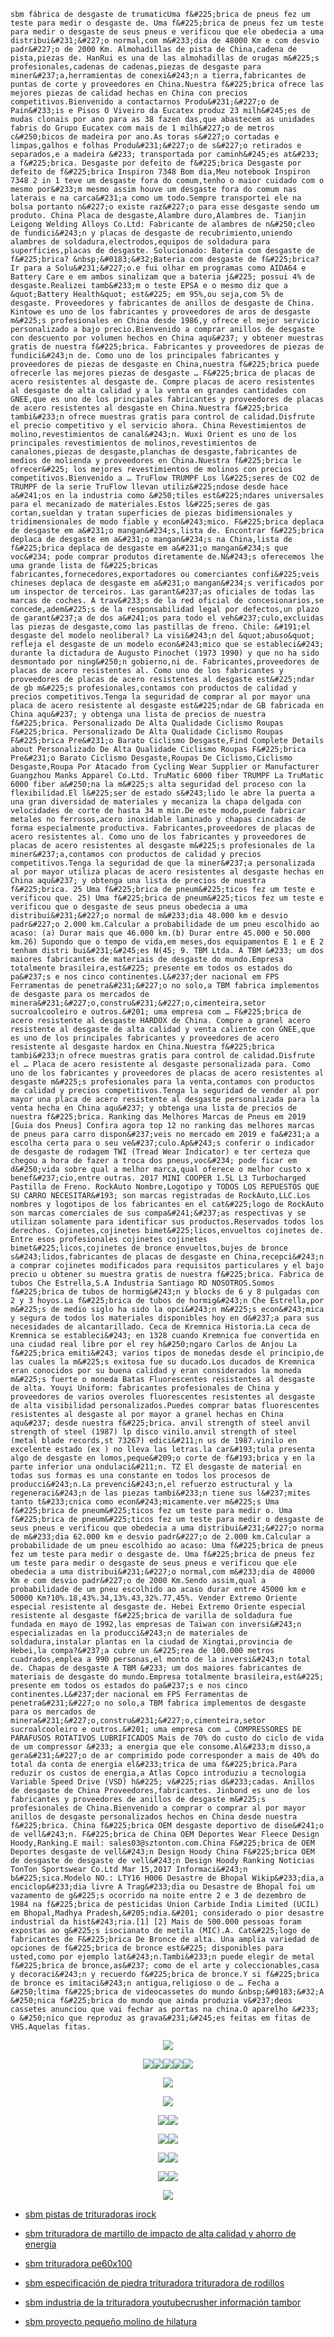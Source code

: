 
```
sbm fábrica de desgaste de trumaticUma f&#225;brica de pneus fez um teste para medir o desgaste de. Uma f&#225;brica de pneus fez um teste para medir o desgaste de seus pneus e verificou que ele obedecia a uma distribui&#231;&#227;o normal,com m&#233;dia de 48000 Km e com desvio padr&#227;o de 2000 Km. Almohadillas de pista de China,cadena de pista,piezas de. HanRui es una de las almohadillas de orugas m&#225;s profesionales,cadenas de cadenas,piezas de desgaste para miner&#237;a,herramientas de conexi&#243;n a tierra,fabricantes de puntas de corte y proveedores en China.Nuestra f&#225;brica ofrece las mejores piezas de calidad hechas en China con precios competitivos.Bienvenido a contactarnos Produ&#231;&#227;o de Pain&#233;is e Pisos O Viveiro da Eucatex produz 23 milh&#245;es de mudas clonais por ano para as 38 fazen das,que abastecem as unidades fabris do Grupo Eucatex com mais de 1 milh&#227;o de metros c&#250;bicos de madeira por ano.As toras s&#227;o cortadas e limpas,galhos e folhas Produ&#231;&#227;o de s&#227;o retirados e separados,e a madeira &#233; transportada por caminh&#245;es at&#233; a f&#225;brica. Desgaste por defeito de f&#225;brica Desgaste por defeito de f&#225;brica Inspiron 7348 Bom dia,Meu notebook Inspiron 7348 2 in 1 teve um desgaste fora do comum,tenho o maior cuidado com o mesmo por&#233;m mesmo assim houve um desgaste fora do comum nas laterais e na carca&#231;a como um todo.Sempre transportei ele na bolsa portanto n&#227;o existe raz&#227;o para esse desgaste sendo um produto. China Placa de desgaste,Alambre duro,Alambres de. Tianjin Leigong Welding Alloys Co.Ltd: Fabricante de alambres de n&#250;cleo de fundici&#243;n y placas de desgaste de recubrimiento,uniendo alambres de soldadura,electrodos,equipos de soldadura para superficies,placas de desgaste. Solucionado: Bateria com desgaste de f&#225;brica? &nbsp;&#0183;&#32;Bateria com desgaste de f&#225;brica? Ir para a Solu&#231;&#227;o.e fui olhar em programas como AIDA64 e Battery Care e em ambos sinalizam que a bateria j&#225; possui 4% de desgaste.Realizei tamb&#233;m o teste EPSA e o mesmo diz que a &quot;Battery Health&quot; est&#225; em 95%,ou seja,com 5% de desgaste. Proveedores y fabricantes de anillos de desgaste de China. Kintowe es uno de los fabricantes y proveedores de aros de desgaste m&#225;s profesionales en China desde 1986,y ofrece el mejor servicio personalizado a bajo precio.Bienvenido a comprar anillos de desgaste con descuento por volumen hechos en China aqu&#237; y obtener muestras gratis de nuestra f&#225;brica. Fabricantes y proveedores de piezas de fundici&#243;n de. Como uno de los principales fabricantes y proveedores de piezas de desgaste en China,nuestra f&#225;brica puede ofrecerle las mejores piezas de desgaste … F&#225;brica de placas de acero resistentes al desgaste de. Compre placas de acero resistentes al desgaste de alta calidad y a la venta en grandes cantidades con GNEE,que es uno de los principales fabricantes y proveedores de placas de acero resistentes al desgaste en China.Nuestra f&#225;brica tambi&#233;n ofrece muestras gratis para control de calidad.Disfrute el precio competitivo y el servicio ahora. China Revestimientos de molino,revestimientos de canal&#243;n. Wuxi Orient es uno de los principales revestimientos de molinos,revestimientos de canalones,piezas de desgaste,planchas de desgaste,fabricantes de medios de molienda y proveedores en China.Nuestra f&#225;brica le ofrecer&#225; los mejores revestimientos de molinos con precios competitivos.Bienvenido a … TruFlow TRUMPF Los l&#225;seres de CO2 de TRUMPF de la serie TruFlow llevan utiliz&#225;ndose desde hace a&#241;os en la industria como &#250;tiles est&#225;ndares universales para el mecanizado de materiales.Estos l&#225;seres de gas cortan,sueldan y tratan superficies de piezas bidimensionales y tridimensionales de modo fiable y econ&#243;mico. F&#225;brica deplaca de desgaste em a&#231;o mangan&#234;s,lista de. Encontrar f&#225;brica deplaca de desgaste em a&#231;o mangan&#234;s na China,lista de f&#225;brica deplaca de desgaste em a&#231;o mangan&#234;s que voc&#234; pode comprar produtos diretamente de.N&#243;s oferecemos lhe uma grande lista de f&#225;bricas fabricantes,fornecedores,exportadores ou comerciantes confi&#225;veis chineses deplaca de desgaste em a&#231;o mangan&#234;s verificados por um inspector de terceiros. Las garant&#237;as oficiales de todas las marcas de coches. A trav&#233;s de la red oficial de concesionarios,se concede,adem&#225;s de la responsabilidad legal por defectos,un plazo de garant&#237;a de dos a&#241;os para todo el veh&#237;culo,excluidas las piezas de desgaste,como las pastillas de freno. Chile: &#191;el desgaste del modelo neoliberal? La visi&#243;n del &quot;abuso&quot; refleja el desgaste de un modelo econ&#243;mico que se estableci&#243; durante la dictadura de Augusto Pinochet (1973 1990) y que no ha sido desmontado por ning&#250;n gobierno,ni de. Fabricantes,proveedores de placas de acero resistentes al. Como uno de los fabricantes y proveedores de placas de acero resistentes al desgaste est&#225;ndar de gb m&#225;s profesionales,contamos con productos de calidad y precios competitivos.Tenga la seguridad de comprar al por mayor una placa de acero resistente al desgaste est&#225;ndar de GB fabricada en China aqu&#237; y obtenga una lista de precios de nuestra f&#225;brica. Personalizado De Alta Qualidade Ciclismo Roupas F&#225;brica. Personalizado De Alta Qualidade Ciclismo Roupas F&#225;brica Pre&#231;o Barato Ciclismo Desgaste,Find Complete Details about Personalizado De Alta Qualidade Ciclismo Roupas F&#225;brica Pre&#231;o Barato Ciclismo Desgaste,Roupas De Ciclismo,Ciclismo Desgaste,Roupa Por Atacado from Cycling Wear Supplier or Manufacturer Guangzhou Manks Apparel Co.Ltd. TruMatic 6000 fiber TRUMPF La TruMatic 6000 fiber a&#250;na la m&#225;s alta seguridad del proceso con la flexibilidad.El l&#225;ser de estado s&#243;lido le abre la puerta a una gran diversidad de materiales y mecaniza la chapa delgada con velocidades de corte de hasta 34 m min.De este modo,puede fabricar metales no ferrosos,acero inoxidable laminado y chapas cincadas de forma especialmente productiva. Fabricantes,proveedores de placas de acero resistentes al. Como uno de los fabricantes y proveedores de placas de acero resistentes al desgaste m&#225;s profesionales de la miner&#237;a,contamos con productos de calidad y precios competitivos.Tenga la seguridad de que la miner&#237;a personalizada al por mayor utiliza placas de acero resistentes al desgaste hechas en China aqu&#237; y obtenga una lista de precios de nuestra f&#225;brica. 25 Uma f&#225;brica de pneum&#225;ticos fez um teste e verificou que. 25) Uma f&#225;brica de pneum&#225;ticos fez um teste e verificou que o desgaste de seus pneus obedecia a uma distribui&#231;&#227;o normal de m&#233;dia 48.000 km e desvio padr&#227;o 2.000 km.Calcular a probabilidade de um pneu escolhido ao acaso: (a) Durar mais que 46.000 km.(b) Durar entre 45.000 e 50.000 km.26) Supondo que o tempo de vida,em meses,dos equipamentos E 1 e E 2 tenham distri bui&#231;&#245;es N(45; 9. TBM Ltda. A TBM &#233; um dos maiores fabricantes de materiais de desgaste do mundo.Empresa totalmente brasileira,est&#225; presente em todos os estados do pa&#237;s e nos cinco continentes.L&#237;der nacional em FPS Ferramentas de penetra&#231;&#227;o no solo,a TBM fabrica implementos de desgaste para os mercados de minera&#231;&#227;o,constru&#231;&#227;o,cimenteira,setor sucroalcooleiro e outros.&#201; uma empresa com … F&#225;brica de acero resistente al desgaste HARDOX de China. Compre a granel acero resistente al desgaste de alta calidad y venta caliente con GNEE,que es uno de los principales fabricantes y proveedores de acero resistente al desgaste hardox en China.Nuestra f&#225;brica tambi&#233;n ofrece muestras gratis para control de calidad.Disfrute el … Placa de acero resistente al desgaste personalizada para. Como uno de los fabricantes y proveedores de placas de acero resistentes al desgaste m&#225;s profesionales para la venta,contamos con productos de calidad y precios competitivos.Tenga la seguridad de vender al por mayor una placa de acero resistente al desgaste personalizada para la venta hecha en China aqu&#237; y obtenga una lista de precios de nuestra f&#225;brica. Ranking das Melhores Marcas de Pneus em 2019 [Guia dos Pneus] Confira agora top 12 no ranking das melhores marcas de pneus para carro dispon&#237;veis no mercado em 2019 e fa&#231;a a escolha certa para o seu ve&#237;culo.Ap&#243;s conferir o indicador de desgaste de rodagem TWI (Tread Wear Indicator) e ter certeza que chegou a hora de fazer a troca dos pneus,voc&#234; pode ficar em d&#250;vida sobre qual a melhor marca,qual oferece o melhor custo x benef&#237;cio,entre outras. 2017 MINI COOPER 1.5L L3 Turbocharged Pastilla de Freno. RockAuto Nombre,Logotipo y TODOS LOS REPUESTOS QUE SU CARRO NECESITAR&#193; son marcas registradas de RockAuto,LLC.Los nombres y logotipos de los fabricantes en el cat&#225;logo de RockAuto son marcas comerciales de sus compa&#241;&#237;as respectivas y se utilizan solamente para identificar sus productos.Reservados todos los derechos. Cojinetes,cojinetes bimet&#225;licos,envueltos cojinetes de. Entre esos profesionales cojinetes cojinetes bimet&#225;licos,cojinetes de bronce envueltos,bujes de bronce s&#243;lidos,fabricantes de placas de desgaste en China,recepci&#243;n a comprar cojinetes modificados para requisitos particulares y el bajo precio u obtener su muestra gratis de nuestra f&#225;brica. Fabrica de tubos Che Estrella,S.A Industria Santiago RD NOSOTROS.Somos f&#225;brica de tubos de hormig&#243;n y blocks de 6 y 8 pulgadas con 2 y 3 hoyos.La f&#225;brica de tubos de hormig&#243;n Che Estrella,por m&#225;s de medio siglo ha sido la opci&#243;n m&#225;s econ&#243;mica y segura de todos los materiales disponibles hoy en d&#237;a para sus necesidades de alcantarillado. Ceca de Kremnica Historia.La ceca de Kremnica se estableci&#243; en 1328 cuando Kremnica fue convertida en una ciudad real libre por el rey h&#250;ngaro Carlos de Anjou La f&#225;brica emiti&#243; varios tipos de monedas desde el principio,de las cuales la m&#225;s exitosa fue su ducado.Los ducados de Kremnica eran conocidos por su buena calidad y eran considerados la moneda m&#225;s fuerte o moneda Batas Fluorescentes resistentes al desgaste de alta. Youyi Uniform: fabricantes profesionales de China y proveedores de varios overoles fluorescentes resistentes al desgaste de alta visibilidad personalizados.Puedes comprar batas fluorescentes resistentes al desgaste al por mayor a granel hechas en China aqu&#237; desde nuestra f&#225;brica. anvil strength of steel anvil strength of steel (1987) lp disco vinilo.anvil strength of steel (metal blade records,st 73267) edici&#211;n us de 1987.vinilo en excelente estado (ex ) no lleva las letras.la car&#193;tula presenta algo de desgaste en lomos,peque&#209;o corte de f&#193;brica y en la parte inferior una ondulaci&#211;n. TZ El desgaste de material en todas sus formas es una constante en todos los procesos de producci&#243;n.La prevenci&#243;n,el refuerzo estructural y la regeneraci&#243;n de las piezas tambi&#233;n tiene sus l&#237;mites tanto t&#233;cnica como econ&#243;micamente.ver m&#225;s Uma f&#225;brica de pneum&#225;ticos fez um teste para medir o. Uma f&#225;brica de pneum&#225;ticos fez um teste para medir o desgaste de seus pneus e verificou que obedecia a uma distribui&#231;&#227;o norma de m&#233;dia 62.000 km e desvio padr&#227;o de 2.000 km.Calcular a probabilidade de um pneu escolhido ao acaso: Uma f&#225;brica de pneus fez um teste para medir o desgaste de. Uma f&#225;brica de pneus fez um teste para medir o desgaste de seus pneus e verificou que ele obedecia a uma distribui&#231;&#227;o normal,com m&#233;dia de 48000 Km e com desvio padr&#227;o de 2000 Km.Sendo assim,qual a probabilidade de um pneu escolhido ao acaso durar entre 45000 km e 50000 Km?10%.18,43%.34,13%.43,32%.77,45%. Vender Extremo Oriente especial resistente al desgaste de. Hebei Extremo Oriente especial resistente al desgaste f&#225;brica de varilla de soldadura fue fundada en mayo de 1992,las empresas de Taiwan con inversi&#243;n especializadas en la producci&#243;n de materiales de soldadura,instalar plantas en la ciudad de Xingtai,provincia de Hebei,la compa?&#237;a cubre un &#225;rea de 100.000 metros cuadrados,emplea a 990 personas,el monto de la inversi&#243;n total de. Chapas de desgaste A TBM &#233; um dos maiores fabricantes de materiais de desgaste do mundo.Empresa totalmente brasileira,est&#225; presente em todos os estados do pa&#237;s e nos cinco continentes.L&#237;der nacional em FPS Ferramentas de penetra&#231;&#227;o no solo,a TBM fabrica implementos de desgaste para os mercados de minera&#231;&#227;o,constru&#231;&#227;o,cimenteira,setor sucroalcooleiro e outros.&#201; uma empresa com … COMPRESSORES DE PARAFUSOS ROTATIVOS LUBRIFICADOS Mais de 70% do custo do ciclo de vida de um compressor &#233; a energia que ele consome.Al&#233;m disso,a gera&#231;&#227;o de ar comprimido pode corresponder a mais de 40% do total da conta de energia el&#233;trica de uma f&#225;brica.Para reduzir os custos de energia,a Atlas Copco introduziu a tecnologia Variable Speed Drive (VSD) h&#225; v&#225;rias d&#233;cadas. Anillos de desgaste de China Proveedores,fabricantes. Jinbond es uno de los fabricantes y proveedores de anillos de desgaste m&#225;s profesionales de China.Bienvenido a comprar o comprar al por mayor anillos de desgaste personalizados hechos en China desde nuestra f&#225;brica. China f&#225;brica OEM desgaste deportivo de dise&#241;o de vell&#243;n. F&#225;brica de China OEM Deportes Wear Fleece Design Hoody,Ranking.E mail: sales03@sztonton.com.China F&#225;brica de OEM Deportes desgaste de vell&#243;n Design Hoody China F&#225;brica OEM de desgaste de desgaste de vell&#243;n Design Hoody Ranking Noticias TonTon Sportswear Co.Ltd Mar 15,2017 Informaci&#243;n b&#225;sica.Modelo NO.: LTY16 H006 Desastre de Bhopal Wikip&#233;dia,a enciclop&#233;dia livre A Trag&#233;dia ou Desastre de Bhopal foi um vazamento de g&#225;s ocorrido na noite entre 2 e 3 de dezembro de 1984 na f&#225;brica de pesticidas Union Carbide India Limited (UCIL) em Bhopal,Madhya Pradesh,&#205;ndia.&#201; considerado o pior desastre industrial da hist&#243;ria.[1] [2] Mais de 500.000 pessoas foram expostas ao g&#225;s isocianato de metila (MIC).A. Cat&#225;logo de fabricantes de F&#225;brica De Bronce de alta. Una amplia variedad de opciones de f&#225;brica de bronce est&#225; disponibles para usted,como por ejemplo lat&#243;n.Tambi&#233;n puede elegir de metal f&#225;brica de bronce,as&#237; como de el arte y coleccionables,casa y decoraci&#243;n y recuerdo f&#225;brica de bronce.Y si f&#225;brica de bronce es imitaci&#243;n antigua,religioso o de … Fecha a &#250;ltima f&#225;brica de videocassetes do mundo &nbsp;&#0183;&#32;A &#250;nica f&#225;brica do mundo que ainda produzia v&#237;deos cassetes anunciou que vai fechar as portas na china.O aparelho &#233; o &#250;nico que reproduz as grava&#231;&#245;es feitas em fitas de VHS.Aquelas fitas. 
```

<div align="center">

<a href="https://es-crusher.shibang-china.com/github&k=sbm+f%C3%A1brica+de+desgaste+de+trumatic"><img src="https://static.shibang-china.com/es/crusher/logo.jpg"></a>

<a href="https://es-crusher.shibang-china.com/github&k=sbm+f%C3%A1brica+de+desgaste+de+trumatic"><img src="https://static.shibang-china.com/es/crusher/index.jpg"></a><a href="https://es-crusher.shibang-china.com/material.htmlgithub&k=sbm+f%C3%A1brica+de+desgaste+de+trumatic"><img src="https://static.shibang-china.com/es/crusher/material.jpg"></a><a href="https://es-crusher.shibang-china.com/application.htmlgithub&k=sbm+f%C3%A1brica+de+desgaste+de+trumatic"><img src="https://static.shibang-china.com/es/crusher/application.jpg"></a><a href="https://es-crusher.shibang-china.com/aboutus.htmlgithub&k=sbm+f%C3%A1brica+de+desgaste+de+trumatic"><img src="https://static.shibang-china.com/es/crusher/aboutus.jpg"></a><a href="https://es-crusher.shibang-china.com/contact.htmlgithub&k=sbm+f%C3%A1brica+de+desgaste+de+trumatic"><img src="https://static.shibang-china.com/es/crusher/contact.jpg"></a>

<a href="https://es-crusher.shibang-china.com/github&k=sbm+f%C3%A1brica+de+desgaste+de+trumatic"><img src="https://static.shibang-china.com/es/crusher/banner.jpg"></a>

<a href="https://swt.shibang-china.com/github&k=sbm+f%C3%A1brica+de+desgaste+de+trumatic"><img src="https://static.shibang-china.com/es/crusher/text.jpg"></a>

<a href="https://swt.shibang-china.com/github&k=sbm+f%C3%A1brica+de+desgaste+de+trumatic"><img src="https://static.shibang-china.com/es/crusher/chat.jpg"></a><a href="https://es-crusher.shibang-china.com/contact.htmlgithub&k=sbm+f%C3%A1brica+de+desgaste+de+trumatic"><img src="https://static.shibang-china.com/es/crusher/message.jpg"></a>

<a href="https://es-crusher.shibang-china.com/products/pe.htmlgithub&k=sbm+f%C3%A1brica+de+desgaste+de+trumatic"><img src="https://static.shibang-china.com/es/crusher/pe.jpg"></a><a href="https://es-crusher.shibang-china.com/products/pf.htmlgithub&k=sbm+f%C3%A1brica+de+desgaste+de+trumatic"><img src="https://static.shibang-china.com/es/crusher/pf.jpg"></a>

<a href="https://es-crusher.shibang-china.com/products/hpt.htmlgithub&k=sbm+f%C3%A1brica+de+desgaste+de+trumatic"><img src="https://static.shibang-china.com/es/crusher/hpt.jpg"></a><a href="https://es-crusher.shibang-china.com/products/vsi.htmlgithub&k=sbm+f%C3%A1brica+de+desgaste+de+trumatic"><img src="https://static.shibang-china.com/es/crusher/vsi.jpg"></a>

<a href="https://es-crusher.shibang-china.com/products/klv.htmlgithub&k=sbm+f%C3%A1brica+de+desgaste+de+trumatic"><img src="https://static.shibang-china.com/es/crusher/klv.jpg"></a><a href="https://es-crusher.shibang-china.com/products/portable.htmlgithub&k=sbm+f%C3%A1brica+de+desgaste+de+trumatic"><img src="https://static.shibang-china.com/es/crusher/portable.jpg"></a>

<a href="https://swt.shibang-china.com/github&k=sbm+f%C3%A1brica+de+desgaste+de+trumatic"><img src="https://static.shibang-china.com/es/crusher/case.jpg"></a>

</div>


* [sbm pistas de trituradoras irock](sbm%20pistas%20de%20trituradoras%20irock.md)

* [sbm trituradora de martillo de impacto de alta calidad y ahorro de energía](sbm%20trituradora%20de%20martillo%20de%20impacto%20de%20alta%20calidad%20y%20ahorro%20de%20energ%C3%ADa.md)

* [sbm trituradora pe60x100](sbm%20trituradora%20pe60x100.md)

* [sbm especificación de piedra trituradora trituradora de rodillos](sbm%20especificaci%C3%B3n%20de%20piedra%20trituradora%20trituradora%20de%20rodillos.md)

* [sbm industria de la trituradora youtubecrusher información tambor](sbm%20industria%20de%20la%20trituradora%20youtubecrusher%20informaci%C3%B3n%20tambor.md)

* [sbm proyecto pequeño molino de hilatura](sbm%20proyecto%20peque%C3%B1o%20molino%20de%20hilatura.md)